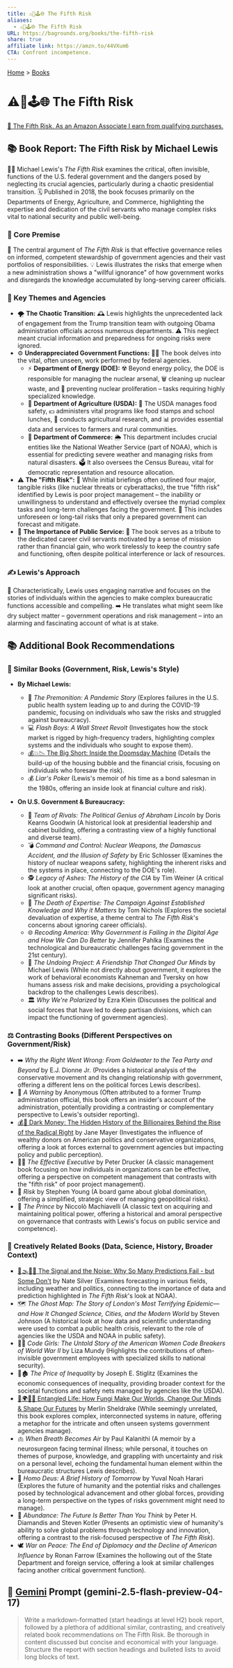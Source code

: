 ```yaml
---
title: ⚠️🥴🕹️🌐 The Fifth Risk
aliases:
  - ⚠️🥴🕹️🌐 The Fifth Risk
URL: https://bagrounds.org/books/the-fifth-risk
share: true
affiliate link: https://amzn.to/44VXum6
CTA: Confront incompetence.
---
```

[Home](../index.md) > [Books](./index.md)  
# ⚠️🥴🕹️🌐 The Fifth Risk  
[🛒 The Fifth Risk. As an Amazon Associate I earn from qualifying purchases.](https://amzn.to/44VXum6)  
  
## 📚 Book Report: The Fifth Risk by Michael Lewis  
  
🧑‍💼 Michael Lewis's *The Fifth Risk* examines the critical, often invisible, functions of the U.S. federal government and the dangers posed by neglecting its crucial agencies, particularly during a chaotic presidential transition. 🗓️ Published in 2018, the book focuses primarily on the Departments of Energy, Agriculture, and Commerce, highlighting the expertise and dedication of the civil servants who manage complex risks vital to national security and public well-being.  
  
### 🎯 Core Premise  
  
🔑 The central argument of *The Fifth Risk* is that effective governance relies on informed, competent stewardship of government agencies and their vast portfolios of responsibilities. 💡 Lewis illustrates the risks that emerge when a new administration shows a "willful ignorance" of how government works and disregards the knowledge accumulated by long-serving career officials.  
  
### 📌 Key Themes and Agencies  
  
* 🌪️ **The Chaotic Transition:** 🕰️ Lewis highlights the unprecedented lack of engagement from the Trump transition team with outgoing Obama administration officials across numerous departments. ⚠️ This neglect meant crucial information and preparedness for ongoing risks were ignored.  
* ⚙️ **Underappreciated Government Functions:** 🕵️‍♀️ The book delves into the vital, often unseen, work performed by federal agencies.  
    * ⚡ **Department of Energy (DOE):** ☢️ Beyond energy policy, the DOE is responsible for managing the nuclear arsenal, 🗑️ cleaning up nuclear waste, and 🚫 preventing nuclear proliferation – tasks requiring highly specialized knowledge.  
    * 🌾 **Department of Agriculture (USDA):** 🍎 The USDA manages food safety, 💵 administers vital programs like food stamps and school lunches, 🔬 conducts agricultural research, and 📊 provides essential data and services to farmers and rural communities.  
    * 🏢 **Department of Commerce:** 🌦️ This department includes crucial entities like the National Weather Service (part of NOAA), which is essential for predicting severe weather and managing risks from natural disasters. 🗳️ It also oversees the Census Bureau, vital for democratic representation and resource allocation.  
* ⚠️ **The "Fifth Risk":** 📝 While initial briefings often outlined four major, tangible risks (like nuclear threats or cyberattacks), the true "fifth risk" identified by Lewis is poor project management – the inability or unwillingness to understand and effectively oversee the myriad complex tasks and long-term challenges facing the government. 🔮 This includes unforeseen or long-tail risks that only a prepared government can forecast and mitigate.  
* 🦸 **The Importance of Public Service:** 🌟 The book serves as a tribute to the dedicated career civil servants motivated by a sense of mission rather than financial gain, who work tirelessly to keep the country safe and functioning, often despite political interference or lack of resources.  
  
### ✍️ Lewis's Approach  
  
🎤 Characteristically, Lewis uses engaging narrative and focuses on the stories of individuals within the agencies to make complex bureaucratic functions accessible and compelling. ➡️ He translates what might seem like dry subject matter – government operations and risk management – into an alarming and fascinating account of what is at stake.  
  
## 📚 Additional Book Recommendations  
  
### 📑 Similar Books (Government, Risk, Lewis's Style)  
  
* **By Michael Lewis:**  
    * 🦠 *The Premonition: A Pandemic Story* (Explores failures in the U.S. public health system leading up to and during the COVID-19 pandemic, focusing on individuals who saw the risks and struggled against bureaucracy).  
    * 💻 *Flash Boys: A Wall Street Revolt* (Investigates how the stock market is rigged by high-frequency traders, highlighting complex systems and the individuals who sought to expose them).  
    * [💰💥📉 The Big Short: Inside the Doomsday Machine](./the-big-short-inside-the-doomsday-machine.md) (Details the build-up of the housing bubble and the financial crisis, focusing on individuals who foresaw the risk).  
    * 💰 *Liar's Poker* (Lewis's memoir of his time as a bond salesman in the 1980s, offering an inside look at financial culture and risk).  
  
* **On U.S. Government & Bureaucracy:**  
    * 🤝 *Team of Rivals: The Political Genius of Abraham Lincoln* by Doris Kearns Goodwin (A historical look at presidential leadership and cabinet building, offering a contrasting view of a highly functional and diverse team).  
    * 💣 *Command and Control: Nuclear Weapons, the Damascus Accident, and the Illusion of Safety* by Eric Schlosser (Examines the history of nuclear weapons safety, highlighting the inherent risks and the systems in place, connecting to the DOE's role).  
    * 🕵️ *Legacy of Ashes: The History of the CIA* by Tim Weiner (A critical look at another crucial, often opaque, government agency managing significant risks).  
    * 🧠 *The Death of Expertise: The Campaign Against Established Knowledge and Why it Matters* by Tom Nichols (Explores the societal devaluation of expertise, a theme central to *The Fifth Risk*'s concerns about ignoring career officials).  
    * 🌐 *Recoding America: Why Government is Failing in the Digital Age and How We Can Do Better* by Jennifer Pahlka (Examines the technological and bureaucratic challenges facing government in the 21st century).  
    * 💭 *The Undoing Project: A Friendship That Changed Our Minds* by Michael Lewis (While not directly about government, it explores the work of behavioral economists Kahneman and Tversky on how humans assess risk and make decisions, providing a psychological backdrop to the challenges Lewis describes).  
    * 🏛️ *Why We're Polarized* by Ezra Klein (Discusses the political and social forces that have led to deep partisan divisions, which can impact the functioning of government agencies).  
  
### ⚖️ Contrasting Books (Different Perspectives on Government/Risk)  
  
* ➡️ *Why the Right Went Wrong: From Goldwater to the Tea Party and Beyond* by E.J. Dionne Jr. (Provides a historical analysis of the conservative movement and its changing relationship with government, offering a different lens on the political forces Lewis describes).  
* 🤫 *A Warning* by Anonymous (Often attributed to a former Trump administration official, this book offers an insider's account of the administration, potentially providing a contrasting or complementary perspective to Lewis's outsider reporting).  
* [💰🤫 Dark Money: The Hidden History of the Billionaires Behind the Rise of the Radical Right](./dark-money-the-hidden-history-of-the-billionaires-behind-the-rise-of-the-radical-right.md) by Jane Mayer (Investigates the influence of wealthy donors on American politics and conservative organizations, offering a look at forces external to government agencies but impacting policy and public perception).  
* 👨‍💼 *The Effective Executive* by Peter Drucker (A classic management book focusing on how individuals in organizations can be effective, offering a perspective on competent management that contrasts with the "fifth risk" of poor project management).  
* 🎲 *Risk* by Stephen Young (A board game about global domination, offering a simplified, strategic view of managing geopolitical risks).  
* 👑 *The Prince* by Niccolò Machiavelli (A classic text on acquiring and maintaining political power, offering a historical and amoral perspective on governance that contrasts with Lewis's focus on public service and competence).  
  
### 🎨 Creatively Related Books (Data, Science, History, Broader Context)  
  
* [📡🌫️🔮🎲 The Signal and the Noise: Why So Many Predictions Fail - but Some Don't](./the-signal-and-the-noise.md) by Nate Silver (Examines forecasting in various fields, including weather and politics, connecting to the importance of data and prediction highlighted in *The Fifth Risk*'s look at NOAA).  
* 🗺️ *The Ghost Map: The Story of London's Most Terrifying Epidemic—and How It Changed Science, Cities, and the Modern World* by Steven Johnson (A historical look at how data and scientific understanding were used to combat a public health crisis, relevant to the role of agencies like the USDA and NOAA in public safety).  
* 👩‍💻 *Code Girls: The Untold Story of the American Women Code Breakers of World War II* by Liza Mundy (Highlights the contributions of often-invisible government employees with specialized skills to national security).  
* 👑🏚️ *The Price of Inequality* by Joseph E. Stiglitz (Examines the economic consequences of inequality, providing broader context for the societal functions and safety nets managed by agencies like the USDA).  
* [🍄🌍🧠🔮 Entangled Life: How Fungi Make Our Worlds, Change Our Minds & Shape Our Futures](./entangled-life-how-fungi-make-our-worlds-change-our-minds-shape-our-futures.md) by Merlin Sheldrake (While seemingly unrelated, this book explores complex, interconnected systems in nature, offering a metaphor for the intricate and often unseen systems government agencies manage).  
* 🫁 *When Breath Becomes Air* by Paul Kalanithi (A memoir by a neurosurgeon facing terminal illness; while personal, it touches on themes of purpose, knowledge, and grappling with uncertainty and risk on a personal level, echoing the fundamental human element within the bureaucratic structures Lewis describes).  
* 🤖 *Homo Deus: A Brief History of Tomorrow* by Yuval Noah Harari (Explores the future of humanity and the potential risks and challenges posed by technological advancement and other global forces, providing a long-term perspective on the types of risks government might need to manage).  
* 🚀 *Abundance: The Future Is Better Than You Think* by Peter H. Diamandis and Steven Kotler (Presents an optimistic view of humanity's ability to solve global problems through technology and innovation, offering a contrast to the risk-focused perspective of *The Fifth Risk*).  
* 🕊️ *War on Peace: The End of Diplomacy and the Decline of American Influence* by Ronan Farrow (Examines the hollowing out of the State Department and foreign service, offering a look at similar challenges facing another critical government function).  
  
## 💬 [Gemini](../software/gemini.md) Prompt (gemini-2.5-flash-preview-04-17)  
> Write a markdown-formatted (start headings at level H2) book report, followed by a plethora of additional similar, contrasting, and creatively related book recommendations on The Fifth Risk. Be thorough in content discussed but concise and economical with your language. Structure the report with section headings and bulleted lists to avoid long blocks of text.